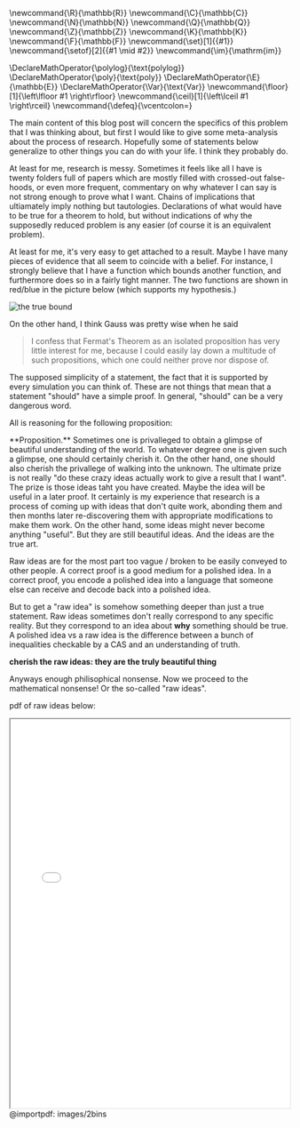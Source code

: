 \newcommand{\R}{\mathbb{R}}
\newcommand{\C}{\mathbb{C}}
\newcommand{\N}{\mathbb{N}}
\newcommand{\Q}{\mathbb{Q}}
\newcommand{\Z}{\mathbb{Z}}
\newcommand{\K}{\mathbb{K}}
\newcommand{\F}{\mathbb{F}}
\newcommand{\set}[1]{\{#1\}}
\newcommand{\setof}[2]{\{#1 \mid #2\}}
\newcommand{\im}{\mathrm{im}}

\DeclareMathOperator{\polylog}{\text{polylog}}
\DeclareMathOperator{\poly}{\text{poly}}
\DeclareMathOperator{\E}{\mathbb{E}}
\DeclareMathOperator{\Var}{\text{Var}}
\newcommand{\floor}[1]{\left\lfloor #1 \right\rfloor}
\newcommand{\ceil}[1]{\left\lceil #1 \right\rceil}
\newcommand{\defeq}{\vcentcolon=}



The main content of this blog post will concern the specifics of this problem that I was thinking about, but first I would like to give some meta-analysis about the process of research. Hopefully some of statements below generalize to other things you can do with your life. I think they probably do. 

At least for me, research is messy. 
Sometimes it feels like all I have is twenty folders full of
papers which are mostly filled with crossed-out false-hoods, or
even more frequent, commentary on why whatever I can say is not
strong enough to prove what I want. Chains of implications that
ultiamately imply nothing but tautologies. 
Declarations of what would have to be true for a theorem to hold,
but without indications of why the supposedly reduced problem is
any easier (of course it is an equivalent problem).

At least for me, it's very easy to get attached to a result.
Maybe I have many pieces of evidence that all seem to coincide
with a belief.
For instance, I strongly believe that I have a function which
bounds another function, and furthermore does so in a fairly
tight manner.
The two functions are shown in red/blue in the picture below
(which supports my hypothesis.)

![the true bound](src/images/log2n.png)

On the other hand, I think Gauss was pretty wise when he said
>I confess that Fermat's Theorem as an isolated proposition has very little interest for me, because I could easily lay down a multitude of such propositions, which one could neither prove nor dispose of.

The supposed simplicity of a statement, the fact that it is
supported by every simulation you can think of. 
These are not things that mean that a statement "should" have a
simple proof. In general, "should" can be a very dangerous word.

All is reasoning for the following proposition:

<div class="prop envbox">**Proposition.**
Sometimes one is privalleged to obtain a glimpse of beautiful
understanding of the world. To whatever degree one is given such
a glimpse, one should certainly cherish it.
On the other hand, one should also cherish the privallege of
walking into the unknown. The ultimate prize is not really "do
these crazy ideas actually work to give a result that I want".
The prize is those ideas taht you have created.
Maybe the idea will be useful in a later proof. It certainly is
my experience that research is a process of coming up with ideas
that don't quite work, abonding them and then months later
re-discovering them with appropriate modifications to make them
work. 
On the other hand, some ideas might never become anything
"useful". But they are still beautiful ideas. And the ideas are
the true art. 
</div>

Raw ideas are for the most part too vague / broken to be easily
conveyed to other people. A correct proof is a good medium for a
polished idea. In a correct proof, you encode a polished idea
into a language that someone else can receive and decode back
into a polished idea.

But to get a "raw idea" is somehow something deeper than just a
true statement. Raw ideas sometimes don't really correspond to
any specific reality. But they correspond to an idea about
**why** something should be true. A polished idea vs a raw idea
is the difference between a bunch of inequalities checkable by a
CAS and an understanding of truth.

**cherish the raw ideas: they are the truly beautiful thing**

Anyways enough philisophical nonsense. Now we proceed to the
mathematical nonsense! Or the so-called "raw ideas".

pdf of raw ideas below:

<iframe title="PDF" src="../../pdf_mwe/web0/viewer.html?file=../../posts/number-theory/src/images/2bins
.pdf" width="100%" height="700px" ></iframe>
@importpdf: images/2bins


